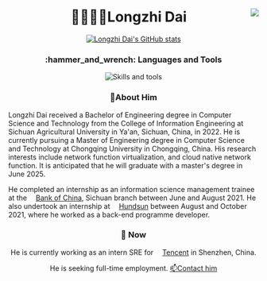 <h1 align="center">👨‍🎓👨‍💻Longzhi Dai<img align="right" src="https://visitor-badge.laobi.icu/badge?page_id=baozidai.visitor-badge&left_color=royalblue&right_color=black"  /></h1>
<div align="center">
  
[![Longzhi Dai's GitHub stats](https://github-readme-stats.vercel.app/api?username=baozidai&count_private=true&show_icons=true&hide_border=true&title_color=fff&text_color=fff&bg_color=22272E&hide_title=false&show=prs_merged,prs_merged_percentage)](https://github.com/anuraghazra/github-readme-stats)
</div>
<h3 align="center">:hammer_and_wrench: Languages and Tools</h3>

<p align="center">
    <img src="https://skillicons.dev/icons?i=jenkins,docker,git,github,linux,py,pycharm,bash,latex,postman&theme=dark" alt="Skills and tools"/>
</p>

<h3 align="center">👦About Him</h3>
<p>
  Longzhi Dai received a Bachelor of Engineering degree in Computer Science and Technology from the College of Information Engineering at Sichuan Agricultural University in Ya'an, Sichuan, China, in 2022. He is currently pursuing a Master of Engineering degree in Computer Science and Technology at Chongqing University in Chongqing, China. His research interests include network function virtualization, and  cloud native network function. It is anticipated that he will graduate with a master's degree in June 2025.
</p>
<p>
  He completed an internship as an information science management trainee at the <a href="https://www.boc.cn/en/"><img src="https://www.boc.cn/favicon.ico" style="height: 1em;"/>Bank of China</a>, Sichuan branch between June and August 2021. He also undertook an internship at <a href="https://www.hundsun.com/"><img src="https://www.hundsun.com/bitbug_favicon.ico" style="height: 1em;"/>Hundsun</a> between August and October 2021, where he worked as a back-end programme developer.
<h3 align="center">🔭 Now</h3>
<div align="center">
  <p>
  He is currently working as an intern SRE for <a href="https://www.tencent.com"><img src="https://im.qq.com/favicon.ico" style="height: 1em;"/>Tencent</a> in Shenzhen, China. </p>
  </p>
  <p>
    He is seeking full-time employment. <a href="mailto:dailongzhi@foxmail.com">📫Contact him</a>
  </p></div>
